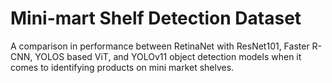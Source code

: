 # Mini-mart Shelf Detection Dataset
A comparison in performance between RetinaNet with ResNet101, Faster R-CNN, YOLOS based ViT, and YOLOv11 object detection models when it comes to identifying products on mini market shelves.
